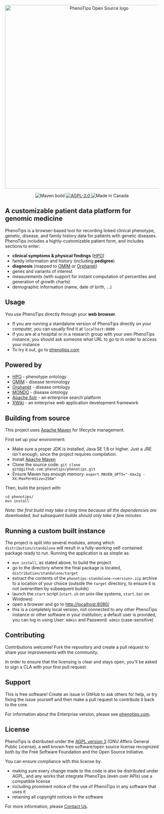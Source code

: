 <p align="center">
  <img src="https://repository-images.githubusercontent.com/2685841/e3982780-032e-11ea-8d50-149013256d78" width="600px" alt="PhenoTips Open Source logo"/>
</p>

<p align="center">
  <img src="https://github.com/phenotips/phenotips/workflows/Maven%20build/badge.svg" alt="Maven build">
  <a href="https://opensource.org/licenses/AGPL-3.0" target="_blank">
    <img src="https://img.shields.io/badge/license-AGPL--3.0-blue.svg" alt="AGPL-3.0">
  </a>
  <img src="https://img.shields.io/badge/made%20in-Canada-red.svg" alt="Made in Canada">
</p>


## A customizable patient data platform for genomic medicine

PhenoTips is a browser-based tool for recording linked clinical phenotype, genetic, disease, and family history data for patients with genetic diseases. PhenoTips includes a highly-customizable patient form, and includes sections to enter:
* **clinical symptoms & physical findings** ([HPO](http://www.human-phenotype-ontology.org/))
* family information and history (including **pedigree**)
* **diagnosis** (mapped to [OMIM](http://omim.org/) or [Orphanet](http://www.orphadata.org/))
* genes and variants of interest
* measurements (with support for instant computation of percentiles and generation of growth charts)
* demographic information (name, date of birth, ...)

## Usage

You use PhenoTips directly through your **web browser**.

* If you are running a standalone version of PhenoTips directly on your computer, you can usually find it at `localhost:8080`
* If you are at a hospital or in a research group with your own PhenoTips instance, you should ask someone what URL to go to in order to access your instance
* To try it out, go to [phenotips.com](https://phenotips.com/)

## Powered by
* [HPO](http://www.human-phenotype-ontology.org/) - phenotype ontology
* [OMIM](http://omim.org/) - disease terminology
* [Orphanet](http://www.orphadata.org/) - disease ontology
* [MONDO](http://obofoundry.org/ontology/mondo.html) - disease ontology
* [Apache Solr](http://lucene.apache.org/solr/) - an enterprise search platform
* [XWiki](http://xwiki.org) - an enterprise web application development framework

## Building from source

This project uses [Apache Maven](http://maven.apache.org/) for lifecycle management.

First set up your environment:

* Make sure a proper JDK is installed, Java SE 1.8 or higher. Just a JRE isn't enough, since the project requires compilation.
* Install [Apache Maven](http://maven.apache.org/)
* Clone the source code: `git clone git@github.com:phenotips/phenotips.git`
* Ensure Maven has enough memory: `export MAVEN_OPTS="-Xmx2g -XX:MaxPermSize=256m"`

Then, build the project with:
```
cd phenotips/
mvn install
```
*Note: the first build may take a long time because all the dependencies are downloaded, but subsequent builds should only take a few minutes*

## Running a custom built instance

The project is split into several modules, among which `distribution/standalone` will result in a fully-working self-contained package ready to run. Running the application is as simple as:

* `mvn install`, as stated above, to build the project
* go to the directory where the final package is located, `distribution/standalone/target`
* extract the contents of the `phenotips-standalone-<version>.zip` archive to a location of your choice (outside the `target` directory, to ensure it is not overwritten by subsequent builds)
* launch the `start` script (`start.sh` on unix-like systems, `start.bat` on Windows)
* open a browser and go to [http://localhost:8080/](http://localhost:8080/)
* this is a completely local version, not connected to any other PhenoTips instance or other software in your institution; a default user is provided, you can log in using User: `Admin` and Password: `admin` (case-sensitive)


## Contributing

Contributions welcome! Fork the repository and create a pull request to share your improvements with the community.

In order to ensure that the licensing is clear and stays open, you'll be asked to sign a CLA with your first pull request.


## Support

This is free software! Create an issue in GitHub to ask others for help, or try fixing the issue yourself and then make a pull request to contribute it back to the core.

For information about the Enterprise version, please see [phenotips.com](https://phenotips.com/).


## License

PhenoTips is distributed under the [AGPL version 3](http://www.gnu.org/licenses/agpl-3.0.html) (GNU Affero General Public License), a well known free software/open source license recognized both by the Free Software Foundation and the Open Source Initiative.

You can ensure compliance with this license by:
* making sure every change made to the code is also be distributed under AGPL, and any works that integrate PhenoTips (even over APIs) use a compatible license
* including prominent notice of the use of PhenoTips in any software that uses it
* retaining all copyright notices in the software

For more information, please [Contact Us](https://phenotips.com/contact.html).
